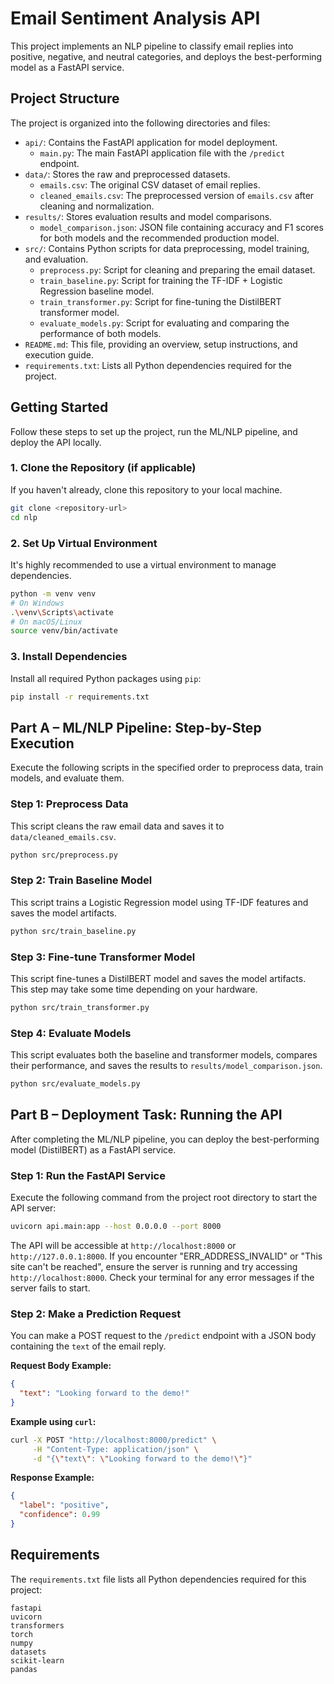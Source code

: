 # Email Sentiment Analysis API

This project implements an NLP pipeline to classify email replies into positive, negative, and neutral categories, and deploys the best-performing model as a FastAPI service.

## Project Structure

The project is organized into the following directories and files:

-   `api/`: Contains the FastAPI application for model deployment.
    -   `main.py`: The main FastAPI application file with the `/predict` endpoint.
-   `data/`: Stores the raw and preprocessed datasets.
    -   `emails.csv`: The original CSV dataset of email replies.
    -   `cleaned_emails.csv`: The preprocessed version of `emails.csv` after cleaning and normalization.
-   `results/`: Stores evaluation results and model comparisons.
    -   `model_comparison.json`: JSON file containing accuracy and F1 scores for both models and the recommended production model.
-   `src/`: Contains Python scripts for data preprocessing, model training, and evaluation.
    -   `preprocess.py`: Script for cleaning and preparing the email dataset.
    -   `train_baseline.py`: Script for training the TF-IDF + Logistic Regression baseline model.
    -   `train_transformer.py`: Script for fine-tuning the DistilBERT transformer model.
    -   `evaluate_models.py`: Script for evaluating and comparing the performance of both models.
-   `README.md`: This file, providing an overview, setup instructions, and execution guide.
-   `requirements.txt`: Lists all Python dependencies required for the project.

## Getting Started

Follow these steps to set up the project, run the ML/NLP pipeline, and deploy the API locally.

### 1. Clone the Repository (if applicable)

If you haven't already, clone this repository to your local machine.

```bash
git clone <repository-url>
cd nlp
```

### 2. Set Up Virtual Environment

It's highly recommended to use a virtual environment to manage dependencies.

```bash
python -m venv venv
# On Windows
.\venv\Scripts\activate
# On macOS/Linux
source venv/bin/activate
```

### 3. Install Dependencies

Install all required Python packages using `pip`:

```bash
pip install -r requirements.txt
```

## Part A – ML/NLP Pipeline: Step-by-Step Execution

Execute the following scripts in the specified order to preprocess data, train models, and evaluate them.

### Step 1: Preprocess Data

This script cleans the raw email data and saves it to `data/cleaned_emails.csv`.

```bash
python src/preprocess.py
```

### Step 2: Train Baseline Model

This script trains a Logistic Regression model using TF-IDF features and saves the model artifacts.

```bash
python src/train_baseline.py
```

### Step 3: Fine-tune Transformer Model

This script fine-tunes a DistilBERT model and saves the model artifacts. This step may take some time depending on your hardware.

```bash
python src/train_transformer.py
```

### Step 4: Evaluate Models

This script evaluates both the baseline and transformer models, compares their performance, and saves the results to `results/model_comparison.json`.

```bash
python src/evaluate_models.py
```

## Part B – Deployment Task: Running the API

After completing the ML/NLP pipeline, you can deploy the best-performing model (DistilBERT) as a FastAPI service.

### Step 1: Run the FastAPI Service

Execute the following command from the project root directory to start the API server:

```bash
uvicorn api.main:app --host 0.0.0.0 --port 8000
```

The API will be accessible at `http://localhost:8000` or `http://127.0.0.1:8000`.
If you encounter "ERR_ADDRESS_INVALID" or "This site can't be reached", ensure the server is running and try accessing `http://localhost:8000`. Check your terminal for any error messages if the server fails to start.

### Step 2: Make a Prediction Request

You can make a POST request to the `/predict` endpoint with a JSON body containing the `text` of the email reply.

**Request Body Example:**
```json
{
  "text": "Looking forward to the demo!"
}
```

**Example using `curl`:**
```bash
curl -X POST "http://localhost:8000/predict" \
     -H "Content-Type: application/json" \
     -d "{\"text\": \"Looking forward to the demo!\"}"
```

**Response Example:**
```json
{
  "label": "positive",
  "confidence": 0.99
}
```

## Requirements

The `requirements.txt` file lists all Python dependencies required for this project:

```
fastapi
uvicorn
transformers
torch
numpy
datasets
scikit-learn
pandas
